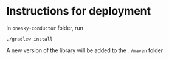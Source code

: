 # Instructions for deployment

In `onesky-conductor` folder, run
```
./gradlew install
```
A new version of the library will be added to the `./maven` folder

